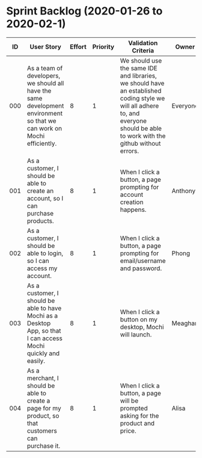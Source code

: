 # Sprint Backlog (2020-01-26 to 2020-02-1)

| ID | User Story | Effort | Priority | Validation Criteria | Owner |
|----|------------|--------|----------|---------------------|-------|
| 000 | As a team of developers, we should all have the same development environment so that we can work on Mochi efficiently. | 8 | 1 | We should use the same IDE and libraries, we should have an established coding style  we will all adhere to, and everyone should be able to work with the github without errors. | Everyone |
| 001 | As a customer, I should be able to create an account, so I can purchase products. | 8 | 1 | When I click a button, a page prompting for account creation happens. | Anthony |
| 002 | As a customer, I should be able to login, so I can access my account. | 8 | 1 | When I click a button, a page prompting for email/username and password. | Phong |
| 003 | As a customer, I should be able to have Mochi as a Desktop App, so that I can access Mochi quickly and easily. | 8 | 1 | When I click a button on my desktop, Mochi will launch. | Meaghan |
| 004 | As a merchant, I should be able to create a page for my product, so that customers can purchase it. | 8 | 1 | When I click a button, a page will be prompted asking for the product and price. | Alisa |
